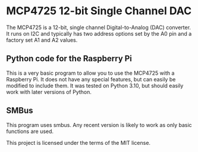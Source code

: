 # MCP4725 12-bit Single Channel DAC

The MCP4725 is a 12-bit, single channel Digital-to-Analog (DAC) converter.  It runs on I2C and typically has two address options set by the A0 pin and a factory set A1 and A2 values.

## Python code for the Raspberry Pi
This is a very basic program to allow you to use the MCP4725 with a Raspberry Pi. It does not have any special features, but can easily be modified to include them.  It was tested on Python 3.10, but should easily work with later versions of Python.

## SMBus
This program uses smbus.  Any recent version is likely to work as only basic functions are used.

This project is licensed under the terms of the MIT license.

